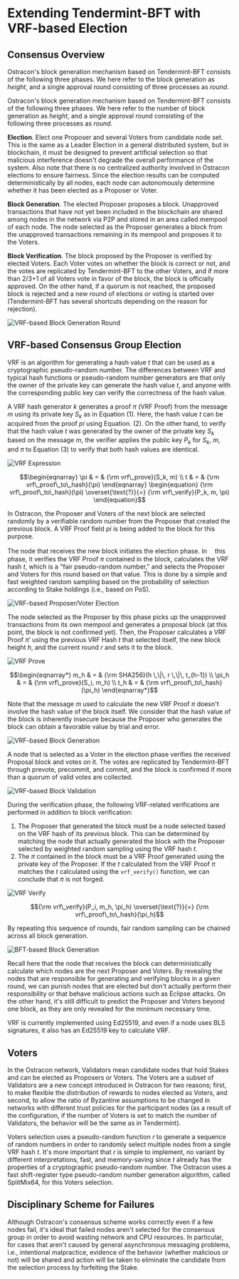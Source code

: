 # Extending Tendermint-BFT with VRF-based Election

## Consensus Overview

Ostracon's block generation mechanism based on Tendermint-BFT consists of the following three phases. We here refer to the block generation as *height*, and a single approval round consisting of three processes as *round*.

Ostracon's block generation mechanism based on Tendermint-BFT consists of the following three phases. We here refer to the number of block generation as *height*, and a single approval round consisting of the following three processes as *round*.

**Election**. Elect one Proposer and several Voters from candidate node set. This is the same as a Leader Election in a general distributed system, but in blockchain, it must be designed to prevent artificial selection so that malicious interference doesn't degrade the overall performance of the system. Also note that there is no centralized authority involved in Ostracon elections to ensure fairness. Since the election results can be computed deterministically by all nodes, each node can autonomously determine whether it has been elected as a Proposer or Voter.

**Block Generation**. The elected Proposer proposes a block. Unapproved transactions that have not yet been included in the blockchain are shared among nodes in the network via P2P and stored in an area called mempool of each node. The node selected as the Proposer generates a block from the unapproved transactions remaining in its mempool and proposes it to the Voters.

**Block Verification**. The block proposed by the Proposer is verified by elected Voters. Each Voter votes on whether the block is correct or not, and the votes are replicated by Tendermint-BFT to the other Voters, and if more than 2/3+1 of all Voters vote in favor of the block, the block is officially approved. On the other hand, if a quorum is not reached, the proposed block is rejected and a new round of elections or voting is started over (Tendermint-BFT has several shortcuts depending on the reason for rejection).

![VRF-based Block Generation Round](vrf_based_round.png)

## VRF-based Consensus Group Election

VRF is an algorithm for generating a hash value $t$ that can be used as a cryptographic pseudo-random number. The differences between VRF and typical hash functions or pseudo-random number generators are that only the owner of the private key can generate the hash value $t$, and anyone with the corresponding public key can verify the correctness of the hash value.

A VRF hash generator $k$ generates a proof $\pi$ (VRF Proof) from the message $m$ using its private key $S_k$ as in Equation (1). Here, the hash value $t$ can be acquired from the proof $pi$ using Equation. (2). On the other hand, to verify that the hash value $t$ was generated by the owner of the private key $S_k$ based on the message $m$, the verifier applies the public key $P_k$ for $S_k$, $m$, and $\pi$ to Equation (3) to verify that both hash values are identical.


![VRF Expression](math_expression.png)

```math
\begin{eqnarray}
\pi & = & {\rm vrf\_prove}(S_k, m) \\
t & = & {\rm vrf\_proof\_to\_hash}(\pi)
\end{eqnarray}
\begin{equation}
{\rm vrf\_proof\_to\_hash}(\pi) \overset{\text{?}}{=} {\rm vrf\_verify}(P_k, m, \pi)
\end{equation}
```

In Ostracon, the Proposer and Voters of the next block are selected randomly by a verifiable random number from the Proposer that created the previous block. A VRF Proof field $pi$ is being added to the block for this purpose.

The node that receives the new block initiates the election phase. In 　this phase, it verifies the VRF Proof $\pi$ contained in the block, calculates the VRF hash $t$, which is a "fair pseudo-random number," and selects the Proposer and Voters for this round based on that value. This is done by a simple and fast weighted random sampling based on the probability of selection according to Stake holdings (i.e., based on PoS).

![VRF-based Proposer/Voter Election](vrf_election.png)

The node selected as the Proposer by this phase picks up the unapproved transactions from its own mempool and generates a proposal block (at this point, the block is not confirmed yet). Then, the Proposer calculates a VRF Proof $\pi'$ using the previous VRF Hash $t$ that selected itself, the new block height $h$, and the current round $r$ and sets it to the block.


![VRF Prove](math_prove.png)

```math
\begin{eqnarray*}
m_h & = & {\rm SHA256}(h \,\|\, r \,\|\, t_{h-1}) \\
\pi_h & = & {\rm vrf\_prove}(S_i, m_h) \\
t_h & = & {\rm vrf\_proof\_to\_hash}(\pi_h)
\end{eqnarray*}
```

Note that the message $m$ used to calculate the new VRF Proof $\pi$ doesn't involve the hash value of the block itself. We consider that the hash value of the block is inherently insecure because the Proposer who generates the block can obtain a favorable value by trial and error.

![VRF-based Block Generation](vrf_block_generation.png)

A node that is selected as a Voter in the election phase verifies the received Proposal block and votes on it. The votes are replicated by Tendermint-BFT through prevote, precommit, and commit, and the block is confirmed if more than a quorum of valid votes are collected.

![VRF-based Block Validation](vrf_block_validation.png)

During the verification phase, the following VRF-related verifications are performed in addition to block verification:

1. The Proposer that generated the block must be a node selected based on the VRF hash of its previous block. This can be determined by matching the node that actually generated the block with the Proposer selected by weighted random sampling using the VRF hash $t$.
2. The $\pi$ contained in the block must be a VRF Proof generated using the private key of the Proposer. If the $t$ calculated from the VRF Proof $\pi$ matches the $t$ calculated using the `vrf_verify()` function, we can conclude that $\pi$ is not forged.

![VRF Verify](math_verify.png)

```math
{\rm vrf\_verify}(P_i, m_h, \pi_h) \overset{\text{?}}{=} {\rm vrf\_proof\_to\_hash}(\pi_h)
```

By repeating this sequence of rounds, fair random sampling can be chained across all block generation.

![BFT-based Block Generation](bft_round.png)

Recall here that the node that receives the block can deterministically calculate which nodes are the next Proposer and Voters. By revealing the nodes that are responsible for generating and verifying blocks in a given round, we can punish nodes that are elected but don't actually perform their responsibility or that behave malicious actions such as Eclipse attacks. On the other hand, it's still difficult to predict the Proposer and Voters beyond one block, as they are only revealed for the minimum necessary time.

VRF is currently implemented using Ed25519, and even if a node uses BLS signatures, it also has an Ed25519 key to calculate VRF.

## Voters

In the Ostracon network, Validators mean candidate nodes that hold Stakes and can be elected as Proposers or Voters. The Voters are a subset of Validators are a new concept introduced in Ostracon for two reasons; first, to make flexible the distribution of rewards to nodes elected as Voters, and second, to allow the ratio of Byzantine assumptions to be changed in networks with different trust policies for the participant nodes (as a result of the configuration, if the number of Voters is set to match the number of Validators, the behavior will be the same as in Tendermint).

Voters selection uses a pseudo-random function $r$ to generate a sequence of random numbers in order to randomly select multiple nodes from a single VRF hash $t$. It's more important that $r$ is simple to implement, no variant by different interpretations, fast, and memory-saving since $t$ already has the properties of a cryptographic pseudo-random number. The Ostracon uses a fast shift-register type pseudo-random number generation algorithm, called SplitMix64, for this Voters selection.

## Disciplinary Scheme for Failures

Although Ostracon's consensus scheme works correctly even if a few nodes fail, it's ideal that failed nodes aren't selected for the consensus group in order to avoid wasting network and CPU resources. In particular, for cases that aren't caused by general asynchronous messaging problems, i.e., intentional malpractice,  evidence of the behavior (whether malicious or not) will be shared and action will be taken to eliminate the candidate from the selection process by forfeiting the Stake.
